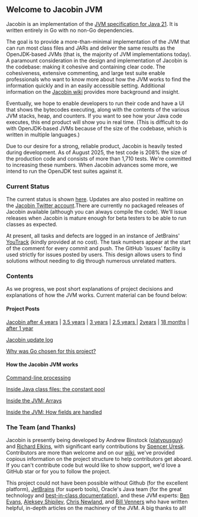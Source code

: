 ## Welcome to Jacobin JVM

Jacobin is an implementation of the [JVM specification for Java 21](https://docs.oracle.com/javase/specs/jvms/se21/html/). It is written entirely in Go with no non-Go dependencies. 

The goal is to provide a more-than-minimal implementation of the JVM that can run most class files and JARs and deliver the same results as the OpenJDK-based JVMs (that is, the majority of JVM implementations today). A paramount consideration in the design and implementation of Jacobin is the codebase: making it cohesive and containing clear code. The cohesiveness, extensive commenting, and large test suite enable professionals who want to know more about how the JVM works to find the information quickly and in an easily accessible setting. Additional information on the [Jacobin wiki](https://github.com/platypusguy/jacobin/wiki/Jacobin-Documentation-Home) provides more background and insight. 

Eventually, we hope to enable developers to run their code and have a UI that shows the bytecodes executing, along with the contents of the various JVM stacks, heap, and counters. If you want to see how your Java code executes, this end product will show you in real time. (This is difficult to do with OpenJDK-based JVMs because of the size of the codebase, which is written in multiple languages.)


Due to our desire for a strong, reliable product, Jacobin is heavily tested during development. As of August 2025, the test code is 208% the size of the production code and consists of more than 1,710 tests. We're committed to increasing these numbers. When Jacobin advances some more, we intend to run the OpenJDK test suites against it. 

### Current Status

The current status is shown [here](https://github.com/platypusguy/jacobin). Updates are also posted in realtime on the [Jacobin Twitter account](https://twitter.com/jacobin_jvm).There are currently no packaged releases of Jacobin available (although you can always compile the code). We'll issue releases when Jacobin is mature enough for beta testers to be able to run classes as expected.

At present, all tasks and defects are logged in an instance of JetBrains' [YouTrack](https://www.jetbrains.com/youtrack/) (kindly provided at no cost). The task numbers appear at the start of the comment for every commit and push. The GitHub 'issues' facility is used strictly for issues posted by users. This design allows users to find solutions without needing to dig through numerous unrelated matters. 

### Contents

As we progress, we post short explanations of project decisions and explanations of how the JVM works. Current material can be found below:

#### Project Posts

[Jacobin after 4 years](https://binstock.blogspot.com/2025/09/jvm-at-4-year-mark-we-just-completed.html) | [3.5 years](https://binstock.blogspot.com/2025/03/jacobin-jvm-after-3-of-development-on.html) | [3 years](https://binstock.blogspot.com/2024/09/at-3-year-mark-brief-look-at-history.html) | 
[2.5 years ]( http://binstock.blogspot.com/2024/02/jacobin-jvm-at-30-months.html) | [2years](http://binstock.blogspot.com/2023/08/jacobin-at-2-year-mark.html) | [18 months](http://binstock.blogspot.com/2023/02/jacobin-jvm-at-18-months.html) | [after 1 year](http://binstock.blogspot.com/2022/08/jacobin-jvm-at-1-year-mark.html)

[Jacobin update log](https://github.com/platypusguy/jacobin/wiki/Update-Log)

[Why was Go chosen for this project?](http://binstock.blogspot.com/2021/08/a-whole-new-project-jvm.html)

#### How the Jacobin JVM works
[Command-line processing](https://github.com/platypusguy/jacobin/wiki/Command-line-Processing)

[Inside Java class files: the constant pool](https://blogs.oracle.com/javamagazine/post/java-class-file-constant-pool)

[Inside the JVM: Arrays](https://blogs.oracle.com/javamagazine/post/java-array-objects)

[Inside the JVM: How fields are handled](https://github.com/platypusguy/jacobin/wiki/How-Fields-are-Handled-in-the-JVM)

### The Team (and Thanks)
Jacobin is presently being developed by Andrew Binstock ([platypusguy](https://github.com/platypusguy/)) and [Richard Elkins](https://twitter.com/texadactyl), with significant early contributions by [Spencer Uresk](https://twitter.com/suresk). Contributors are more than welcome and on our [wiki](https://github.com/platypusguy/jacobin/wiki/Jacobin-Documentation-Home), we've provided copious information on the project structure to help contributors get aboard. If you can't contribute code but would like to show support, we'd love a GitHub star or for you to follow the project. 

This project could not have been possible without Github (for the excellent platform), [JetBrains](https://www.jetbrains.com/go/) (for superb tools), Oracle's Java team (for the great technology and [best-in-class documentation](https://docs.oracle.com/javase/specs/index.html)), and these JVM experts: [Ben Evans](https://github.com/kittylyst), [Aleksey Shipilev](https://shipilev.net/), [Chris Newland](https://github.com/sponsors/chriswhocodes), and [Bill Venners](https://github.com/bvenners) who have written helpful, in-depth articles on the machinery of the JVM. A big thanks to all!
